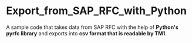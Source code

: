 # Export_from_SAP_RFC_with_Python

A sample code that takes data from SAP RFC with the help of **Python's pyrfc library** and exports into **csv format that is readable by TM1.**
